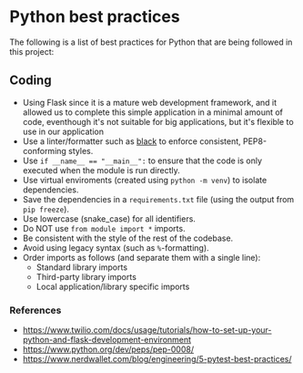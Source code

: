 
# Python best practices

The following is a list of best practices for Python that are being followed in this project:

## Coding

- Using Flask since it is a mature web development framework, and it allowed us to complete this simple application in a minimal amount of code, eventhough it's not suitable for big applications, but it's flexible to use in our application 
- Use a linter/formatter such as [black](https://pypi.python.org/pypi/black) to enforce consistent, PEP8-conforming styles.
- Use `if __name__ == "__main__":` to ensure that the code is only executed when the module is run directly.
- Use virtual enviroments (created using `python -m venv`) to isolate dependencies.
- Save the dependencies in a `requirements.txt` file (using the output from `pip freeze`).
- Use lowercase (snake_case) for all identifiers.
- Do NOT use `from module import *` imports.
- Be consistent with the style of the rest of the codebase.
- Avoid using legacy syntax (such as `%`-formatting).
- Order imports as follows (and separate them with a single line):
  - Standard library imports
  - Third-party library imports
  - Local application/library specific imports


### References
- https://www.twilio.com/docs/usage/tutorials/how-to-set-up-your-python-and-flask-development-environment
- https://www.python.org/dev/peps/pep-0008/
- https://www.nerdwallet.com/blog/engineering/5-pytest-best-practices/
